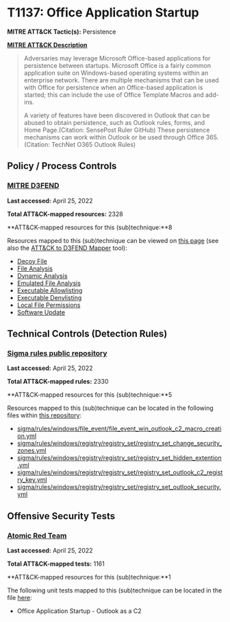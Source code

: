 # T1137: Office Application Startup
**MITRE ATT&CK Tactic(s):** Persistence

**[MITRE ATT&CK Description](https://attack.mitre.org/techniques/T1137)**
<blockquote>Adversaries may leverage Microsoft Office-based applications for persistence between startups. Microsoft Office is a fairly common application suite on Windows-based operating systems within an enterprise network. There are multiple mechanisms that can be used with Office for persistence when an Office-based application is started; this can include the use of Office Template Macros and add-ins.

A variety of features have been discovered in Outlook that can be abused to obtain persistence, such as Outlook rules, forms, and Home Page.(Citation: SensePost Ruler GitHub) These persistence mechanisms can work within Outlook or be used through Office 365.(Citation: TechNet O365 Outlook Rules)</blockquote>
## Policy / Process Controls
### [MITRE D3FEND](https://d3fend.mitre.org/)
**Last accessed:** April 25, 2022

**Total ATT&CK-mapped resources:** 2328

**ATT&CK-mapped resources for this (sub)technique:**8

Resources mapped to this (sub)technique can be viewed on [this page](https://d3fend.mitre.org/) (see also the [ATT&CK to D3FEND Mapper](https://d3fend.mitre.org/tools/attack-mapper) tool):

* [Decoy File](https://d3fend.mitre.org/techniques/d3f:DecoyFile)
* [File Analysis](https://d3fend.mitre.org/techniques/d3f:FileAnalysis)
* [Dynamic Analysis](https://d3fend.mitre.org/techniques/d3f:DynamicAnalysis)
* [Emulated File Analysis](https://d3fend.mitre.org/techniques/d3f:EmulatedFileAnalysis)
* [Executable Allowlisting](https://d3fend.mitre.org/techniques/d3f:ExecutableAllowlisting)
* [Executable Denylisting](https://d3fend.mitre.org/techniques/d3f:ExecutableDenylisting)
* [Local File Permissions](https://d3fend.mitre.org/techniques/d3f:LocalFilePermissions)
* [Software Update](https://d3fend.mitre.org/techniques/d3f:SoftwareUpdate)

## Technical Controls (Detection Rules)
### [Sigma rules public repository](https://github.com/SigmaHQ/sigma)
**Last accessed:** April 25, 2022

**Total ATT&CK-mapped rules:** 2330

**ATT&CK-mapped resources for this (sub)technique:**5

Resources mapped to this (sub)technique can be located in the following files within [this repository](https://github.com/SigmaHQ/sigma/tree/master/rules):

* [sigma/rules/windows/file_event/file_event_win_outlook_c2_macro_creation.yml](https://github.com/SigmaHQ/sigma/blob/master/rules/windows/file_event/file_event_win_outlook_c2_macro_creation.yml)
* [sigma/rules/windows/registry/registry_set/registry_set_change_security_zones.yml](https://github.com/SigmaHQ/sigma/blob/master/rules/windows/registry/registry_set/registry_set_change_security_zones.yml)
* [sigma/rules/windows/registry/registry_set/registry_set_hidden_extention.yml](https://github.com/SigmaHQ/sigma/blob/master/rules/windows/registry/registry_set/registry_set_hidden_extention.yml)
* [sigma/rules/windows/registry/registry_set/registry_set_outlook_c2_registry_key.yml](https://github.com/SigmaHQ/sigma/blob/master/rules/windows/registry/registry_set/registry_set_outlook_c2_registry_key.yml)
* [sigma/rules/windows/registry/registry_set/registry_set_outlook_security.yml](https://github.com/SigmaHQ/sigma/blob/master/rules/windows/registry/registry_set/registry_set_outlook_security.yml)


## Offensive Security Tests
### [Atomic Red Team](https://github.com/redcanaryco/atomic-red-team)
**Last accessed:** April 25, 2022

**Total ATT&CK-mapped tests:** 1161

**ATT&CK-mapped resources for this (sub)technique:**1

The following unit tests mapped to this (sub)technique can be located in the file [here](https://github.com/redcanaryco/atomic-red-team/tree/master/atomics/T1137/T1137.yaml):

* Office Application Startup - Outlook as a C2

